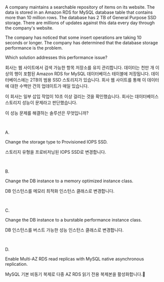 A company maintains a searchable repository of items on its website. The data is stored in an Amazon RDS for MySQL database table that contains more than 10 million rows. The database has 2 TB of General Purpose SSD storage. There are millions of updates against this data every day through the company's website.

The company has noticed that some insert operations are taking 10 seconds or longer. The company has determined that the database storage performance is the problem.

Which solution addresses this performance issue?

회사는 웹 사이트에서 검색 가능한 항목 저장소를 유지 관리합니다. 데이터는 천만 개 이상의 행이 포함된 Amazon RDS for MySQL 데이터베이스 테이블에 저장됩니다. 데이터베이스에는 2TB의 범용 SSD 스토리지가 있습니다. 회사 웹 사이트를 통해 이 데이터에 대한 수백만 건의 업데이트가 매일 있습니다.

이 회사는 일부 삽입 작업이 10초 이상 걸리는 것을 확인했습니다. 회사는 데이터베이스 스토리지 성능이 문제라고 판단했습니다.

이 성능 문제를 해결하는 솔루션은 무엇입니까?

​

A.

Change the storage type to Provisioned IOPS SSD.

스토리지 유형을 프로비저닝된 IOPS SSD로 변경합니다.

​

B.

Change the DB instance to a memory optimized instance class.

DB 인스턴스를 메모리 최적화 인스턴스 클래스로 변경합니다.

​

C.

Change the DB instance to a burstable performance instance class.

DB 인스턴스를 버스트 가능한 성능 인스턴스 클래스로 변경합니다.

​

D.

Enable Multi-AZ RDS read replicas with MySQL native asynchronous replication.

MySQL 기본 비동기 복제로 다중 AZ RDS 읽기 전용 복제본을 활성화합니다.